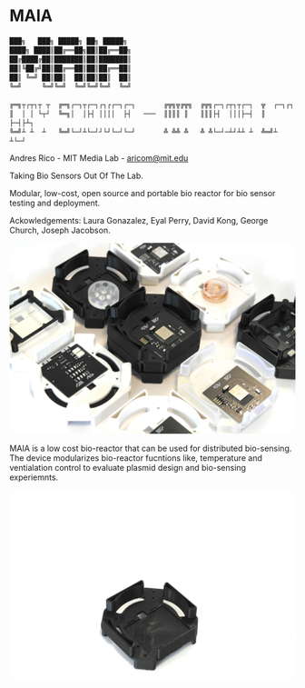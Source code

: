 # MAIA

```
███╗   ███╗ █████╗ ██╗ █████╗
████╗ ████║██╔══██╗██║██╔══██╗
██╔████╔██║███████║██║███████║
██║╚██╔╝██║██╔══██║██║██╔══██║
██║ ╚═╝ ██║██║  ██║██║██║  ██║
╚═╝     ╚═╝╚═╝  ╚═╝╚═╝╚═╝  ╚═╝

╔═╗┬┌┬┐┬ ┬  ╔═╗┌─┐┬┌─┐┌┐┌┌─┐┌─┐       ╔╦╗╦╔╦╗  ╔╦╗┌─┐┌┬┐┬┌─┐  ╦  ┌─┐┌┐
║  │ │ └┬┘  ╚═╗│  │├┤ ││││  ├┤   ───  ║║║║ ║   ║║║├┤  │││├─┤  ║  ├─┤├┴┐
╚═╝┴ ┴  ┴   ╚═╝└─┘┴└─┘┘└┘└─┘└─┘       ╩ ╩╩ ╩   ╩ ╩└─┘─┴┘┴┴ ┴  ╩═╝┴ ┴└─┘

```
Andres Rico - MIT Media Lab - aricom@mit.edu

Taking Bio Sensors Out Of The Lab.

Modular, low-cost, open source and portable bio reactor for bio sensor testing and deployment.

Ackowledgements:
Laura Gonazalez, Eyal Perry, David Kong, George Church, Joseph Jacobson.

<img src="images/MAIA_platform.jpeg">


MAIA is a low cost bio-reactor that can be used for distributed bio-sensing. The device modularizes bio-reactor fucntions like, temperature and ventialation control to evaluate plasmid design and bio-sensing experiemnts.

<img src="images/MAIA.gif">
